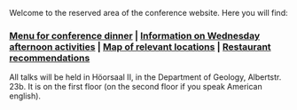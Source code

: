 Welcome to the reserved area of the conference website. Here you will find:

<h3>   <a href="https://fgallinaro.github.io/geomod-conference.github.io/reserved_area/6545007f30846bbbf0075824cf0188e903dba720/Menu_Geomod.pdf">Menu for conference dinner</a> | <a href="https://fgallinaro.github.io/geomod-conference.github.io/reserved_area/6545007f30846bbbf0075824cf0188e903dba720/activities">Information on Wednesday afternoon activities</a> | <a href="https://fgallinaro.github.io/geomod-conference.github.io/reserved_area/6545007f30846bbbf0075824cf0188e903dba720/freiburg_map.jpg">Map of relevant locations</a> | <a href="https://fgallinaro.github.io/geomod-conference.github.io/reserved_area/6545007f30846bbbf0075824cf0188e903dba720/Freiburg_restaurants.pdf">Restaurant recommendations</a> </h3>

All talks will be held in H&ouml;orsaal II, in the Department of Geology, Albertstr. 23b. It is on the first floor (on the second floor if you speak American english).
